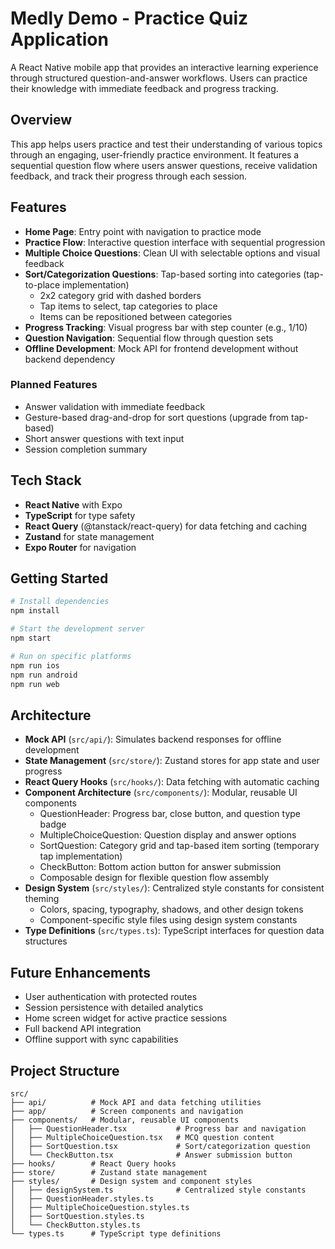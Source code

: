 # Medly Demo - Practice Quiz Application

A React Native mobile app that provides an interactive learning experience through structured question-and-answer workflows. Users can practice their knowledge with immediate feedback and progress tracking.

## Overview

This app helps users practice and test their understanding of various topics through an engaging, user-friendly practice environment. It features a sequential question flow where users answer questions, receive validation feedback, and track their progress through each session.

## Features

- **Home Page**: Entry point with navigation to practice mode
- **Practice Flow**: Interactive question interface with sequential progression
- **Multiple Choice Questions**: Clean UI with selectable options and visual feedback
- **Sort/Categorization Questions**: Tap-based sorting into categories (tap-to-place implementation)
  - 2x2 category grid with dashed borders
  - Tap items to select, tap categories to place
  - Items can be repositioned between categories
- **Progress Tracking**: Visual progress bar with step counter (e.g., 1/10)
- **Question Navigation**: Sequential flow through question sets
- **Offline Development**: Mock API for frontend development without backend dependency

### Planned Features

- Answer validation with immediate feedback
- Gesture-based drag-and-drop for sort questions (upgrade from tap-based)
- Short answer questions with text input
- Session completion summary

## Tech Stack

- **React Native** with Expo
- **TypeScript** for type safety
- **React Query** (@tanstack/react-query) for data fetching and caching
- **Zustand** for state management
- **Expo Router** for navigation

## Getting Started

```bash
# Install dependencies
npm install

# Start the development server
npm start

# Run on specific platforms
npm run ios
npm run android
npm run web
```

## Architecture

- **Mock API** (`src/api/`): Simulates backend responses for offline development
- **State Management** (`src/store/`): Zustand stores for app state and user progress
- **React Query Hooks** (`src/hooks/`): Data fetching with automatic caching
- **Component Architecture** (`src/components/`): Modular, reusable UI components
  - QuestionHeader: Progress bar, close button, and question type badge
  - MultipleChoiceQuestion: Question display and answer options
  - SortQuestion: Category grid and tap-based item sorting (temporary tap implementation)
  - CheckButton: Bottom action button for answer submission
  - Composable design for flexible question flow assembly
- **Design System** (`src/styles/`): Centralized style constants for consistent theming
  - Colors, spacing, typography, shadows, and other design tokens
  - Component-specific style files using design system constants
- **Type Definitions** (`src/types.ts`): TypeScript interfaces for question data structures

## Future Enhancements

- User authentication with protected routes
- Session persistence with detailed analytics
- Home screen widget for active practice sessions
- Full backend API integration
- Offline support with sync capabilities

## Project Structure

```
src/
├── api/          # Mock API and data fetching utilities
├── app/          # Screen components and navigation
├── components/   # Modular, reusable UI components
│   ├── QuestionHeader.tsx           # Progress bar and navigation
│   ├── MultipleChoiceQuestion.tsx   # MCQ question content
│   ├── SortQuestion.tsx             # Sort/categorization question
│   └── CheckButton.tsx              # Answer submission button
├── hooks/        # React Query hooks
├── store/        # Zustand state management
├── styles/       # Design system and component styles
│   ├── designSystem.ts              # Centralized style constants
│   ├── QuestionHeader.styles.ts
│   ├── MultipleChoiceQuestion.styles.ts
│   ├── SortQuestion.styles.ts
│   └── CheckButton.styles.ts
└── types.ts      # TypeScript type definitions
```
